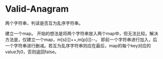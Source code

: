 # Valid-Anagram

两个字符串，判读是否互为乱序字符串。

建立一个map。
开始的想法是将两个字符串放入两个map中，但无法比较。解决方法是，仅建立一个map，m[s[i]]++,m[p[i]]--。
即前一个字符串进行加入，后一个字符串进行删减。若互为乱序字符串则应在最后，map的每个key对应的value为0，否则返回false。
